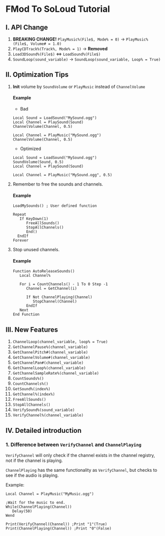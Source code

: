 # FMod To SoLoud Tutorial

## I. API Change
1. **BREAKING CHANGE!** ```PlayMusic%(File$, Mode% = 0)``` -> ```PlayMusic%(File$, Volume# = 1.0)```
2. ```PlayCDTrack%(Track%, Mode% = 1)``` -> **Removed**
3. ```Load3DSound%(File$)``` <=> ```LoadSound%(File$)```
4. ```SoundLoop(sound_variable)``` -> ```SoundLoop(sound_variable, Loop% = True)```

## II. Optimization Tips
1. **Init** volume by ```SoundVolume``` or ```PlayMusic``` instead of ```ChannelVolume```

   #### Example

   - Bad

   ```
   Local Sound = LoadSound("MySound.ogg")
   Local Channel = PlaySound(Sound)
   ChannelVolume(Channel, 0.5)
   ```

   ```
   Local Channel = PlayMusic("MySound.ogg")
   ChannelVolume(Channel, 0.5)
   ```

   - Optimized

   ```
   Local Sound = LoadSound("MySound.ogg")
   SoundVolume(Sound, 0.5)
   Local Channel = PlaySound(Sound)
   ```

   ```
   Local Channel = PlayMusic("MySound.ogg", 0.5)
   ```

2. Remember to free the sounds and channels.

   #### Example

   ```
   LoadMySounds() ; User defined function

   Repeat
      If KeyDown(1)
         FreeAllSounds()
         StopAllChannels()
         End()
     EndIf
   Forever
   ```

3. Stop unused channels.
    
   #### Example
   
   ```
   Function AutoReleaseSounds()
      Local Channel%

      For i = CountChannels() - 1 To 0 Step -1
         Channel = GetChannel(i)

         If Not ChannelPlaying(Channel)
            StopChannel(Channel)
         EndIf
      Next
   End Function
   ```
   
## III. New Features
1. ```ChannelLoop(channel_variable, loop% = True)```
2. ```GetChannelPause%(channel_variable)```
3. ```GetChannelPitch#(channel_variable)```
4. ```GetChannelVolume#(channel_variable)```
5. ```GetChannelPan#(channel_variable)```
6. ```GetChannelLoop%(channel_variable)```
7. ```GetChannelSampleRate%(channel_variable)```
8. ```CountSounds%()```
9. ```CountChannels%()```
10. ```GetSound%(index%)```
11. ```GetChannel%(index%)```
12. ```FreeAllSounds()```
13. ```StopAllChannels()```
14. ```VerifySound%(sound_variable)```
15. ```VerifyChannel%(channel_variable)```

## IV. Detailed introduction
### 1. Difference between ```VerifyChannel``` and ```ChannelPlaying```
```VerifyChannel``` will only check if the channel exists in the channel registry, not if the channel is playing.

```ChannelPlaying``` has the same functionality as ```VerifyChannel```, but checks to see if the audio is playing.

Example:
```
Local Channel = PlayMusic("MyMusic.ogg")

;Wait for the music to end.
While(ChannelPlaying(Channel))
   Delay(50)
Wend

Print(VerifyChannel(Channel)) ;Print "1"(True)
Print(ChannelPlaying(Channel)) ;Print "0"(False)
```